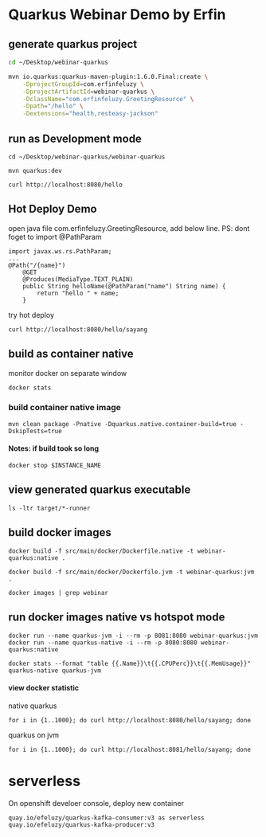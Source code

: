 # Quarkus Webinar Demo by Erfin

## generate quarkus project
```bash
cd ~/Desktop/webinar-quarkus

mvn io.quarkus:quarkus-maven-plugin:1.6.0.Final:create \
    -DprojectGroupId=com.erfinfeluzy \
    -DprojectArtifactId=webinar-quarkus \
    -DclassName="com.erfinfeluzy.GreetingResource" \
    -Dpath="/hello" \
    -Dextensions="health,resteasy-jackson"
```

## run as Development mode
```
cd ~/Desktop/webinar-quarkus/webinar-quarkus

mvn quarkus:dev

curl http://localhost:8080/hello
```

## Hot Deploy Demo
open java file com.erfinfeluzy.GreetingResource, add below line. PS: dont foget to import @PathParam
```
import javax.ws.rs.PathParam;
...
@Path("/{name}")
    @GET
    @Produces(MediaType.TEXT_PLAIN)
    public String helloName(@PathParam("name") String name) {
        return "hello " + name;
    }
```
try hot deploy
```
curl http://localhost:8080/hello/sayang
```

## build as container native
monitor docker on separate window
```
docker stats
```

### build container native image
```
mvn clean package -Pnative -Dquarkus.native.container-build=true -DskipTests=true
```

#### Notes: if build took so long
```
docker stop $INSTANCE_NAME
```

## view generated quarkus executable
```
ls -ltr target/*-runner
```

## build docker images
```
docker build -f src/main/docker/Dockerfile.native -t webinar-quarkus:native .

docker build -f src/main/docker/Dockerfile.jvm -t webinar-quarkus:jvm .

docker images | grep webinar
```

## run docker images native vs hotspot mode
```
docker run --name quarkus-jvm -i --rm -p 8081:8080 webinar-quarkus:jvm
docker run --name quarkus-native -i --rm -p 8080:8080 webinar-quarkus:native

docker stats --format "table {{.Name}}\t{{.CPUPerc}}\t{{.MemUsage}}" quarkus-native quarkus-jvm
```
#### view docker statistic
native quarkus
```
for i in {1..1000}; do curl http://localhost:8080/hello/sayang; done
```
quarkus on jvm
```
for i in {1..1000}; do curl http://localhost:8081/hello/sayang; done
```

# serverless
On openshift develoer console, deploy new container
```
quay.io/efeluzy/quarkus-kafka-consumer:v3 as serverless
quay.io/efeluzy/quarkus-kafka-producer:v3
```
